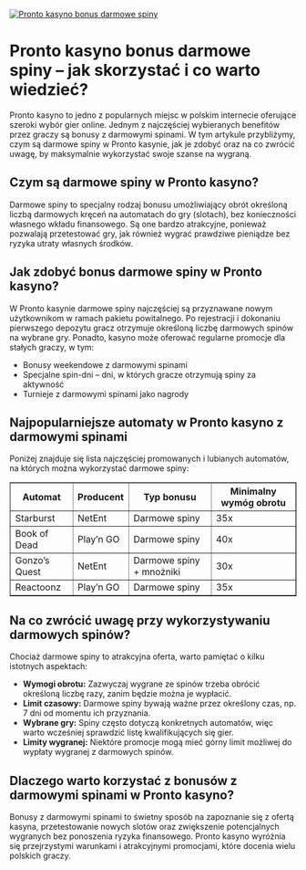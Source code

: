 [![Pronto kasyno bonus darmowe spiny](https://123-caf.pages.dev/gitsignup.png)](https://vrmoo.ru/Bt82HjjY)

<h1>Pronto kasyno bonus darmowe spiny – jak skorzystać i co warto wiedzieć?</h1> <p>Pronto kasyno to jedno z popularnych miejsc w polskim internecie oferujące szeroki wybór gier online. Jednym z najczęściej wybieranych benefitów przez graczy są bonusy z darmowymi spinami. W tym artykule przybliżymy, czym są darmowe spiny w Pronto kasynie, jak je zdobyć oraz na co zwrócić uwagę, by maksymalnie wykorzystać swoje szanse na wygraną.</p>  <h2>Czym są darmowe spiny w Pronto kasyno?</h2> <p>Darmowe spiny to specjalny rodzaj bonusu umożliwiający obrót określoną liczbą darmowych kręceń na automatach do gry (slotach), bez konieczności własnego wkładu finansowego. Są one bardzo atrakcyjne, ponieważ pozwalają przetestować gry, jak również wygrać prawdziwe pieniądze bez ryzyka utraty własnych środków.</p>  <h2>Jak zdobyć bonus darmowe spiny w Pronto kasyno?</h2> <p>W Pronto kasynie darmowe spiny najczęściej są przyznawane nowym użytkownikom w ramach pakietu powitalnego. Po rejestracji i dokonaniu pierwszego depozytu gracz otrzymuje określoną liczbę darmowych spinów na wybrane gry. Ponadto, kasyno może oferować regularne promocje dla stałych graczy, w tym:</p> <ul>   <li>Bonusy weekendowe z darmowymi spinami</li>   <li>Specjalne spin-dni – dni, w których gracze otrzymują spiny za aktywność</li>   <li>Turnieje z darmowymi spinami jako nagrody</li> </ul>  <h2>Najpopularniejsze automaty w Pronto kasyno z darmowymi spinami</h2> <p>Poniżej znajduje się lista najczęściej promowanych i lubianych automatów, na których można wykorzystać darmowe spiny:</p>  <table border="1" cellpadding="8" cellspacing="0">   <thead>     <tr>       <th>Automat</th>       <th>Producent</th>       <th>Typ bonusu</th>       <th>Minimalny wymóg obrotu</th>     </tr>   </thead>   <tbody>     <tr>       <td>Starburst</td>       <td>NetEnt</td>       <td>Darmowe spiny</td>       <td>35x</td>     </tr>     <tr>       <td>Book of Dead</td>       <td>Play’n GO</td>       <td>Darmowe spiny</td>       <td>40x</td>     </tr>     <tr>       <td>Gonzo’s Quest</td>       <td>NetEnt</td>       <td>Darmowe spiny + mnożniki</td>       <td>30x</td>     </tr>     <tr>       <td>Reactoonz</td>       <td>Play’n GO</td>       <td>Darmowe spiny</td>       <td>35x</td>     </tr>   </tbody> </table>  <h2>Na co zwrócić uwagę przy wykorzystywaniu darmowych spinów?</h2> <p>Chociaż darmowe spiny to atrakcyjna oferta, warto pamiętać o kilku istotnych aspektach:</p> <ul>   <li><strong>Wymogi obrotu:</strong> Zazwyczaj wygrane ze spinów trzeba obrócić określoną liczbę razy, zanim będzie można je wypłacić.</li>   <li><strong>Limit czasowy:</strong> Darmowe spiny bywają ważne przez określony czas, np. 7 dni od momentu ich przyznania.</li>   <li><strong>Wybrane gry:</strong> Spiny często dotyczą konkretnych automatów, więc warto wcześniej sprawdzić listę kwalifikujących się gier.</li>   <li><strong>Limity wygranej:</strong> Niektóre promocje mogą mieć górny limit możliwej do wypłaty wygranej z darmowych spinów.</li> </ul>  <h2>Dlaczego warto korzystać z bonusów z darmowymi spinami w Pronto kasyno?</h2> <p>Bonusy z darmowymi spinami to świetny sposób na zapoznanie się z ofertą kasyna, przetestowanie nowych slotów oraz zwiększenie potencjalnych wygranych bez ponoszenia ryzyka finansowego. Pronto kasyno wyróżnia się przejrzystymi warunkami i atrakcyjnymi promocjami, które docenia wielu polskich graczy.</p>